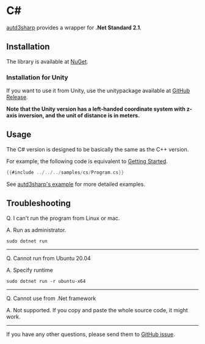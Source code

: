 # C\#

[autd3sharp](https://github.com/shinolab/autd3/tree/master/cs) provides a wrapper for **.Net Standard 2.1**.

## Installation

The library is available at [NuGet](https://www.nuget.org/packages/autd3sharp).

### Installation for Unity

If you want to use it from Unity, use the unitypackage available at [GitHub Release](https://github.com/shinolab/autd3/releases).

**Note that the Unity version has a left-handed coordinate system with z-axis inversion, and the unit of distance is in meters.**

## Usage

The C\# version is designed to be basically the same as the C++ version.

For example, the following code is equivalent to [Getting Started](../Users_Manual/getting_started.md).

```csharp
{{#include ../../../samples/cs/Program.cs}}
```

See [autd3sharp's example](https://github.com/shinolab/autd3/tree/master/cs/example) for more detailed examples.

## Troubleshooting

Q. I can't run the program from Linux or mac.

A. Run as administrator.

```
sudo dotnet run
```

---

Q. Cannot run from Ubuntu 20.04

A. Specify runtime

```
sudo dotnet run -r ubuntu-x64
```

---

Q. Cannot use from .Net framework

A. Not supported. If you copy and paste the whole source code, it might work.

---

If you have any other questions, please send them to [GitHub issue](https://github.com/shinolab/autd3/issues).
